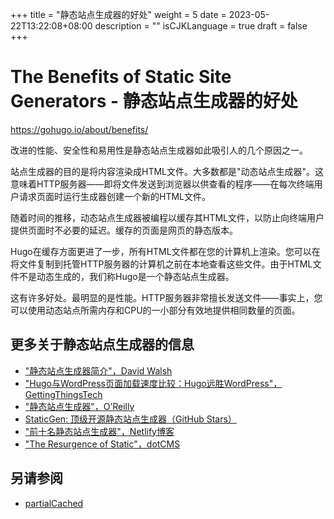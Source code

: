 +++
title = "静态站点生成器的好处"
weight = 5
date = 2023-05-22T13:22:08+08:00
description = ""
isCJKLanguage = true
draft = false
+++
# The Benefits of Static Site Generators - 静态站点生成器的好处

https://gohugo.io/about/benefits/

​	改进的性能、安全性和易用性是静态站点生成器如此吸引人的几个原因之一。

​	站点生成器的目的是将内容渲染成HTML文件。大多数都是"动态站点生成器"。这意味着HTTP服务器——即将文件发送到浏览器以供查看的程序——在每次终端用户请求页面时运行生成器创建一个新的HTML文件。

​	随着时间的推移，动态站点生成器被编程以缓存其HTML文件，以防止向终端用户提供页面时不必要的延迟。缓存的页面是网页的静态版本。

​	Hugo在缓存方面更进了一步，所有HTML文件都在您的计算机上渲染。您可以在将文件复制到托管HTTP服务器的计算机之前在本地查看这些文件。由于HTML文件不是动态生成的，我们称Hugo是一个静态站点生成器。

​	这有许多好处。最明显的是性能。HTTP服务器非常擅长发送文件——事实上，您可以使用动态站点所需内存和CPU的一小部分有效地提供相同数量的页面。

## 更多关于静态站点生成器的信息

- ["静态站点生成器简介"，David Walsh](https://davidwalsh.name/introduction-static-site-generators) 
- ["Hugo与WordPress页面加载速度比较：Hugo远胜WordPress"，GettingThingsTech](https://gettingthingstech.com/hugo-vs.-wordpress-page-load-speed-comparison-hugo-leaves-wordpress-in-its-dust/) 
- ["静态站点生成器"，O’Reilly](https://github.com/gohugoio/hugoDocs/files/1242701/static-site-generators.pdf) 
- [StaticGen: 顶级开源静态站点生成器（GitHub Stars）](https://www.staticgen.com/) 
- ["前十名静态站点生成器"，Netlify博客](https://www.netlify.com/blog/2016/05/02/top-ten-static-website-generators/) 
- ["The Resurgence of Static"，dotCMS](https://dotcms.com/blog/post/the-resurgence-of-static)

## 另请参阅

- [partialCached](https://gohugo.io/functions/partialcached/)